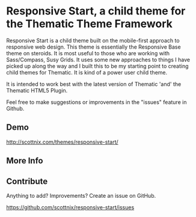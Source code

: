 Responsive Start, a child theme for the Thematic Theme Framework
===============

Responsive Start is a child theme built on the mobile-first approach to responsive web design. This theme is essentially the Responsive Base theme on steroids. It is most useful to those who are working with Sass/Compass, Susy Grids. It uses some new approaches to things I have picked up along the way and I built this to be my starting point to creating child themes for Thematic. It is kind of a power user child theme.

It is intended to work best with the latest version of Thematic 'and' the Thematic HTML5 Plugin.

Feel free to make suggestions or improvements in the "issues" feature in Github.

Demo
-------------

http://scottnix.com/themes/responsive-start/

More Info
-------------



Contribute
--------------

Anything to add? Improvements? Create an issue on GitHub.

https://github.com/scottnix/responsive-start/issues